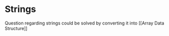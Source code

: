# Strings
Question regarding strings could be solved by converting it into [[Array Data Structure]]

